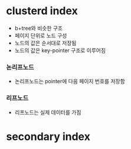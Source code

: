 # clusterd index

-   b+tree와 비슷한 구조
-   페이지 단위로 노드 구성
-   노드의 값은 순서대로 저장됨
-   노드의 값은 key-pointer 구조로 이루어짐

### 논리프노드

-   논리프노드는 pointer에 다음 페이지 번호를 저장함

### 리프노드

-   리프노드는 실제 데이터를 가짐

# secondary index
